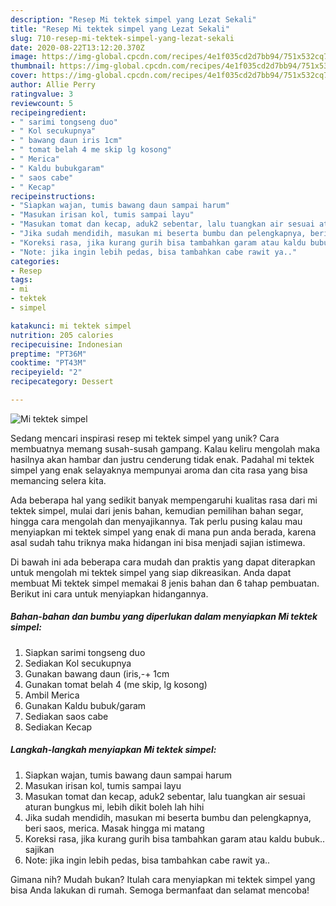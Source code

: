 ```yaml
---
description: "Resep Mi tektek simpel yang Lezat Sekali"
title: "Resep Mi tektek simpel yang Lezat Sekali"
slug: 710-resep-mi-tektek-simpel-yang-lezat-sekali
date: 2020-08-22T13:12:20.370Z
image: https://img-global.cpcdn.com/recipes/4e1f035cd2d7bb94/751x532cq70/mi-tektek-simpel-foto-resep-utama.jpg
thumbnail: https://img-global.cpcdn.com/recipes/4e1f035cd2d7bb94/751x532cq70/mi-tektek-simpel-foto-resep-utama.jpg
cover: https://img-global.cpcdn.com/recipes/4e1f035cd2d7bb94/751x532cq70/mi-tektek-simpel-foto-resep-utama.jpg
author: Allie Perry
ratingvalue: 3
reviewcount: 5
recipeingredient:
- " sarimi tongseng duo"
- " Kol secukupnya"
- " bawang daun iris 1cm"
- " tomat belah 4 me skip lg kosong"
- " Merica"
- " Kaldu bubukgaram"
- " saos cabe"
- " Kecap"
recipeinstructions:
- "Siapkan wajan, tumis bawang daun sampai harum"
- "Masukan irisan kol, tumis sampai layu"
- "Masukan tomat dan kecap, aduk2 sebentar, lalu tuangkan air sesuai aturan bungkus mi, lebih dikit boleh lah hihi"
- "Jika sudah mendidih, masukan mi beserta bumbu dan pelengkapnya, beri saos, merica. Masak hingga mi matang"
- "Koreksi rasa, jika kurang gurih bisa tambahkan garam atau kaldu bubuk.. sajikan"
- "Note: jika ingin lebih pedas, bisa tambahkan cabe rawit ya.."
categories:
- Resep
tags:
- mi
- tektek
- simpel

katakunci: mi tektek simpel 
nutrition: 205 calories
recipecuisine: Indonesian
preptime: "PT36M"
cooktime: "PT43M"
recipeyield: "2"
recipecategory: Dessert

---
```



![Mi tektek simpel](https://img-global.cpcdn.com/recipes/4e1f035cd2d7bb94/751x532cq70/mi-tektek-simpel-foto-resep-utama.jpg)

Sedang mencari inspirasi resep mi tektek simpel yang unik? Cara membuatnya memang susah-susah gampang. Kalau keliru mengolah maka hasilnya akan hambar dan justru cenderung tidak enak. Padahal mi tektek simpel yang enak selayaknya mempunyai aroma dan cita rasa yang bisa memancing selera kita.

Ada beberapa hal yang sedikit banyak mempengaruhi kualitas rasa dari mi tektek simpel, mulai dari jenis bahan, kemudian pemilihan bahan segar, hingga cara mengolah dan menyajikannya. Tak perlu pusing kalau mau menyiapkan mi tektek simpel yang enak di mana pun anda berada, karena asal sudah tahu triknya maka hidangan ini bisa menjadi sajian istimewa.




Di bawah ini ada beberapa cara mudah dan praktis yang dapat diterapkan untuk mengolah mi tektek simpel yang siap dikreasikan. Anda dapat membuat Mi tektek simpel memakai 8 jenis bahan dan 6 tahap pembuatan. Berikut ini cara untuk menyiapkan hidangannya.

<!--inarticleads1-->

##### Bahan-bahan dan bumbu yang diperlukan dalam menyiapkan Mi tektek simpel:

1. Siapkan  sarimi tongseng duo
1. Sediakan  Kol secukupnya
1. Gunakan  bawang daun (iris,-+ 1cm
1. Gunakan  tomat belah 4 (me skip, lg kosong)
1. Ambil  Merica
1. Gunakan  Kaldu bubuk/garam
1. Sediakan  saos cabe
1. Sediakan  Kecap




<!--inarticleads2-->

##### Langkah-langkah menyiapkan Mi tektek simpel:

1. Siapkan wajan, tumis bawang daun sampai harum
1. Masukan irisan kol, tumis sampai layu
1. Masukan tomat dan kecap, aduk2 sebentar, lalu tuangkan air sesuai aturan bungkus mi, lebih dikit boleh lah hihi
1. Jika sudah mendidih, masukan mi beserta bumbu dan pelengkapnya, beri saos, merica. Masak hingga mi matang
1. Koreksi rasa, jika kurang gurih bisa tambahkan garam atau kaldu bubuk.. sajikan
1. Note: jika ingin lebih pedas, bisa tambahkan cabe rawit ya..




Gimana nih? Mudah bukan? Itulah cara menyiapkan mi tektek simpel yang bisa Anda lakukan di rumah. Semoga bermanfaat dan selamat mencoba!
